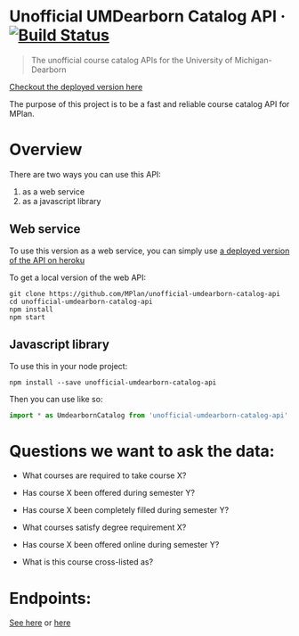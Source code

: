 # Unofficial UMDearborn Catalog API · [![Build Status](https://travis-ci.org/MPlan/unofficial-umdearborn-catalog-api.svg?branch=master)](https://travis-ci.org/MPlan/unofficial-umdearborn-catalog-api)

> The unofficial course catalog APIs for the University of Michigan-Dearborn

[Checkout the deployed version here][0]

The purpose of this project is to be a fast and reliable course catalog API for MPlan.

# Overview

There are two ways you can use this API:

1. as a web service
2. as a javascript library

## Web service

To use this version as a web service, you can simply use [a deployed version of the API on heroku][0]

To get a local version of the web API:

    git clone https://github.com/MPlan/unofficial-umdearborn-catalog-api
    cd unofficial-umdearborn-catalog-api
    npm install
    npm start

## Javascript library

To use this in your node project:

    npm install --save unofficial-umdearborn-catalog-api

Then you can use like so:

```ts
import * as UmdearbornCatalog from 'unofficial-umdearborn-catalog-api'
```

# Questions we want to ask the data:

* What courses are required to take course X?
* Has course X been offered during semester Y?
* Has course X been completely filled during semester Y?
* What courses satisfy degree requirement X?

* Has course X been offered online during semester Y?
* What is this course cross-listed as?

# Endpoints:

[See here][0] or [here](./swagger.yaml)

[0]: https://umdearborn-catalog-api.herokuapp.com